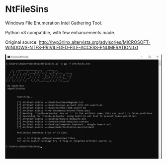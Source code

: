 # NtFileSins

Windows File Enumeration Intel Gathering Tool.

Python v3 compatible, with few enhancements made.

Original source:
http://hyp3rlinx.altervista.org/advisories/MICROSOFT-WINDOWS-NTFS-PRIVILEGED-FILE-ACCESS-ENUMERATION.txt

![ScreenShot](NtFileSins-v2.2.jpg)
